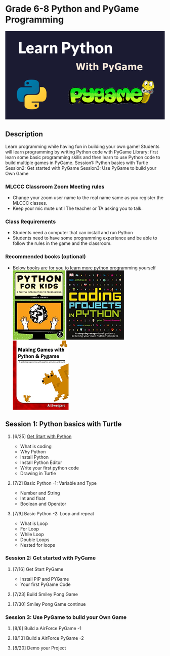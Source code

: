 # Grade 6-8 Python and PyGame Programming

![](learnPythonWithPygam.png)

## Description

Learn programming while having fun in building your own game!
Students will learn programming by writing Python code with PyGame Library: first learn some basic programming skills and then learn to use Python code to build multiple games in PyGame.
Session1: Python basics with Turtle
Session2: Get started with PyGame
Session3: Use PyGame to build your Own Game

### MLCCC Classroom Zoom Meeting rules

* Change your zoom user name to the real name same as you register the MLCCC classes.
* Keep your mic mute until The teacher or TA asking you to talk.

### Class Requirements

* Students need a computer that can install and run Python
* Students need to have some programming experience and be able to follow the rules in the game and the classroom.

### Recommended books (optional)

* Below books are for you to learn more python programming yourself 
![](book2.png) ![](book3.png) ![](book1.png) 

## Session 1: Python basics with Turtle

1. [6/25] [Get Start with Python](1.1_GetStart_With_Python.md)

   * What is coding
   * Why Python
   * Install Python
   * Install Python Editor
   * Write your first python code
   * Drawing in Turtle

2. [7/2] Basic Python -1: Variable and Type
   * Number and String
   * Int and float
   * Boolean and Operator

3. [7/9] Basic Python -2: Loop and repeat
    * What is Loop
    * For Loop
    * While Loop
    * Double Loops
    * Nested for loops

### Session 2: Get started with PyGame

1. [7/16] Get Start PyGame
   * Install PIP and PYGame
   * Your first PyGame Code
  
2. [7/23] Build Smiley Pong Game

3. [7/30] Smiley Pong Game continue

### Session 3: Use PyGame to build your Own Game

1. [8/6] Build a AirForce PyGame -1

2. [8/13] Build a AirForce PyGame -2

3. [8/20] Demo your Project

